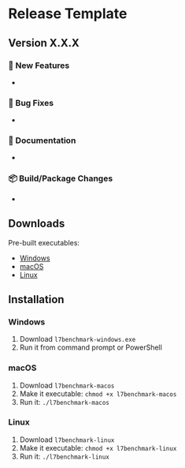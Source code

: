# Release Template

## Version X.X.X

### 🚀 New Features
- 

### 🐛 Bug Fixes
- 

### 📝 Documentation
- 

### 📦 Build/Package Changes
- 

## Downloads

Pre-built executables:
- [Windows](https://github.com/YOUR_USERNAME/l7benchmark/releases/download/vX.X.X/l7benchmark-windows.exe)
- [macOS](https://github.com/YOUR_USERNAME/l7benchmark/releases/download/vX.X.X/l7benchmark-macos)
- [Linux](https://github.com/YOUR_USERNAME/l7benchmark/releases/download/vX.X.X/l7benchmark-linux)

## Installation

### Windows
1. Download `l7benchmark-windows.exe`
2. Run it from command prompt or PowerShell

### macOS
1. Download `l7benchmark-macos`
2. Make it executable: `chmod +x l7benchmark-macos`
3. Run it: `./l7benchmark-macos`

### Linux
1. Download `l7benchmark-linux`
2. Make it executable: `chmod +x l7benchmark-linux`
3. Run it: `./l7benchmark-linux`
